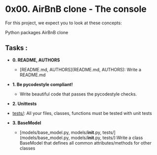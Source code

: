 # 0x00. AirBnB clone - The console

For this project, we expect you to look at these concepts:

Python packages
AirBnB clone

## Tasks : 


* **0. README, AUTHORS**
  * [README.md, AUTHORS](README.md, AUTHORS): Write a README.md
  
* **1. Be pycodestyle compliant!**
  * Write beautiful code that passes the pycodestyle checks.

  
* **2. Unittests**
 * [tests/](tests/): All your files, classes, functions must be tested with unit tests

* **3. BaseModel**
  * [models/base_model.py, models/__init__.py, tests/](models/base_model.py, models/__init__.py, tests/):Write a class BaseModel that defines all common attributes/methods for other classes
